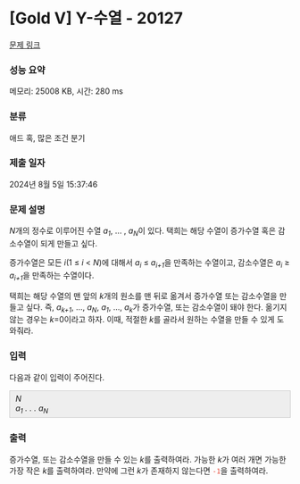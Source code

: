 # [Gold V] Y-수열 - 20127 

[문제 링크](https://www.acmicpc.net/problem/20127) 

### 성능 요약

메모리: 25008 KB, 시간: 280 ms

### 분류

애드 혹, 많은 조건 분기

### 제출 일자

2024년 8월 5일 15:37:46

### 문제 설명

<p><em>N</em>개의 정수로 이루어진 수열 <em>a<sub>1</sub></em>, ... , <em>a<sub>N</sub></em>이 있다. 택희는 해당 수열이 증가수열 혹은 감소수열이 되게 만들고 싶다.</p>

<p>증가수열은 모든 <em>i</em>(1 ≤ <em>i</em> < <em>N</em>)에 대해서 <em>a<sub>i</sub></em> ≤ <em>a<sub>i+1</sub></em>을 만족하는 수열이고, 감소수열은 <em>a<sub>i</sub></em> ≥ <em>a<sub>i+1</sub></em>을 만족하는 수열이다.</p>

<p>택희는 해당 수열의 맨 앞의 <em>k</em>개의 원소를 맨 뒤로 옮겨서 증가수열 또는 감소수열을 만들고 싶다. 즉, <em>a<sub>k+1</sub></em>, ..., <em>a<sub>N</sub></em>, <em>a<sub>1</sub></em>, ..., <em>a<sub>k</sub></em>가 증가수열, 또는 감소수열이 돼야 한다. 옮기지 않는 경우는 <em>k</em>=0이라고 하자. 이때, 적절한 <em>k</em>를 골라서 원하는 수열을 만들 수 있게 도와줘라.</p>

### 입력 

 <p>다음과 같이 입력이 주어진다.</p>

<div style="background:#eeeeee;border:1px solid #cccccc;padding:5px 10px;"><em>N</em><br>
<i>a<sub>1</sub></i> <i>. . .</i> <i>a<sub>N</sub></i></div>

### 출력 

 <p>증가수열, 또는 감소수열을 만들 수 있는 <em>k</em>를 출력하여라. 가능한 <em>k</em>가 여러 개면 가능한 가장 작은 <em>k</em>를 출력하여라. 만약에 그런 <em>k</em>가 존재하지 않는다면 <span style="color:#e74c3c;"><code>-1</code></span>을 출력하여라.</p>

